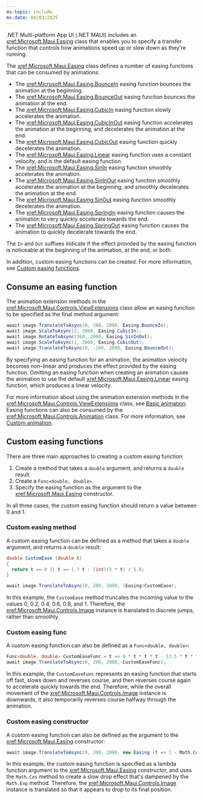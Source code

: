 ```yaml
---
ms.topic: include
ms.date: 04/03/2025
---
```


.NET Multi-platform App UI (.NET MAUI) includes an <xref:Microsoft.Maui.Easing> class that enables you to specify a transfer function that controls how animations speed up or slow down as they're running.

The <xref:Microsoft.Maui.Easing> class defines a number of easing functions that can be consumed by animations:

- The <xref:Microsoft.Maui.Easing.BounceIn> easing function bounces the animation at the beginning.
- The <xref:Microsoft.Maui.Easing.BounceOut> easing function bounces the animation at the end.
- The <xref:Microsoft.Maui.Easing.CubicIn> easing function slowly accelerates the animation.
- The <xref:Microsoft.Maui.Easing.CubicInOut> easing function accelerates the animation at the beginning, and decelerates the animation at the end.
- The <xref:Microsoft.Maui.Easing.CubicOut> easing function quickly decelerates the animation.
- The <xref:Microsoft.Maui.Easing.Linear> easing function uses a constant velocity, and is the default easing function.
- The <xref:Microsoft.Maui.Easing.SinIn> easing function smoothly accelerates the animation.
- The <xref:Microsoft.Maui.Easing.SinInOut> easing function smoothly accelerates the animation at the beginning, and smoothly decelerates the animation at the end.
- The <xref:Microsoft.Maui.Easing.SinOut> easing function smoothly decelerates the animation.
- The <xref:Microsoft.Maui.Easing.SpringIn> easing function causes the animation to very quickly accelerate towards the end.
- The <xref:Microsoft.Maui.Easing.SpringOut> easing function causes the animation to quickly decelerate towards the end.

The `In` and `Out` suffixes indicate if the effect provided by the easing function is noticeable at the beginning of the animation, at the end, or both.

In addition, custom easing functions can be created. For more information, see [Custom easing functions](#custom-easing-functions).

## Consume an easing function

The animation extension methods in the <xref:Microsoft.Maui.Controls.ViewExtensions> class allow an easing function to be specified as the final method argument:

```csharp
await image.TranslateToAsync(0, 200, 2000, Easing.BounceIn);
await image.ScaleToAsync(2, 2000, Easing.CubicIn);
await image.RotateToAsync(360, 2000, Easing.SinInOut);
await image.ScaleToAsync(1, 2000, Easing.CubicOut);
await image.TranslateToAsync(0, -200, 2000, Easing.BounceOut);
```

By specifying an easing function for an animation, the animation velocity becomes non-linear and produces the effect provided by the easing function. Omitting an easing function when creating an animation causes the animation to use the default <xref:Microsoft.Maui.Easing.Linear> easing function, which produces a linear velocity.

For more information about using the animation extension methods in the <xref:Microsoft.Maui.Controls.ViewExtensions> class, see [Basic animation](basic.md). Easing functions can also be consumed by the <xref:Microsoft.Maui.Controls.Animation> class. For more information, see [Custom animation](custom.md).

## Custom easing functions

There are three main approaches to creating a custom easing function:

1. Create a method that takes a `double` argument, and returns a `double` result.
1. Create a `Func<double, double>`.
1. Specify the easing function as the argument to the <xref:Microsoft.Maui.Easing> constructor.

In all three cases, the custom easing function should return a value between 0 and 1.

### Custom easing method

A custom easing function can be defined as a method that takes a `double` argument, and returns a `double` result:

```csharp
double CustomEase (double t)
{
  return t == 0 || t == 1 ? t : (int)(5 * t) / 5.0;
}

await image.TranslateToAsync(0, 200, 2000, (Easing)CustomEase);
```

In this example, the `CustomEase` method truncates the incoming value to the values 0, 0.2, 0.4, 0.6, 0.8, and 1. Therefore, the <xref:Microsoft.Maui.Controls.Image> instance is translated in discrete jumps, rather than smoothly.

### Custom easing func

A custom easing function can also be defined as a `Func<double, double>`:

```csharp
Func<double, double> CustomEaseFunc = t => 9 * t * t * t - 13.5 * t * t + 5.5 * t;
await image.TranslateToAsync(0, 200, 2000, CustomEaseFunc);
```

In this example, the `CustomEaseFunc` represents an easing function that starts off fast, slows down and reverses course, and then reverses course again to accelerate quickly towards the end. Therefore, while the overall movement of the <xref:Microsoft.Maui.Controls.Image> instance is downwards, it also temporarily reverses course halfway through the animation.

### Custom easing constructor

A custom easing function can also be defined as the argument to the <xref:Microsoft.Maui.Easing> constructor:

```csharp
await image.TranslateToAsync(0, 200, 2000, new Easing (t => 1 - Math.Cos (10 * Math.PI * t) * Math.Exp (-5 * t)));
```

In this example, the custom easing function is specified as a lambda function argument to the <xref:Microsoft.Maui.Easing> constructor, and uses the `Math.Cos` method to create a slow drop effect that's dampened by the `Math.Exp` method. Therefore, the <xref:Microsoft.Maui.Controls.Image> instance is translated so that it appears to drop to its final position.
